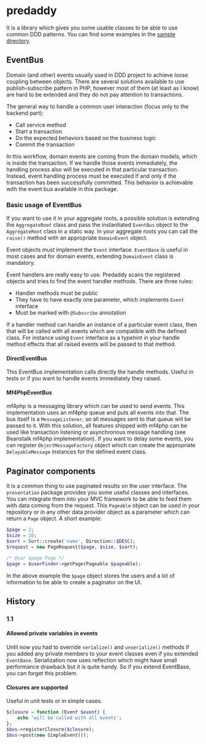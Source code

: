 predaddy
========

It is a library which gives you some usable classes to be able to use common DDD patterns.
You can find some examples in the [sample directory](https://github.com/szjani/predaddy/tree/master/sample).

EventBus
--------

Domain (and other) events usually used in DDD project to achieve loose coupling between objects. There are several solutions
available to use publish-subscribe pattern in PHP, however most of them (at least as I know) are hard to be extended and
they do not pay attention to transactions.

The general way to handle a common user interaction (focus only to the backend part):

* Call service method
* Start a transaction
* Do the expected behaviors based on the business logic
* Commit the transaction

In this workflow, domain events are coming from the domain models, which is inside the transaction. If we handle those events
immediately, the handling process also will be executed in that particular transaction. Instead, event handling process
must be executed if and only if the transaction has been successfully committed. This behavior is achievable with the event bus
available in this package.

### Basic usage of EventBus

If you want to use it in your aggregate roots, a possible solution is extending the `AggregateRoot` class and pass the
instantiated `EventBus` object to the `AggregateRoot` class in a static way. In your aggregate roots you can call the `raise()` method
with an appropriate `DomainEvent` object.

Event objects must implement the `Event` interface. `EventBase` is useful in most cases and for domain events, extending `DomainEvent`
class is mandatory.

Event handlers are really easy to use. Predaddy scans the registered objects and tries to find the event handler methods.
There are three rules:

* Handler methods must be public
* They have to have exactly one parameter, which implements `Event` interface
* Must be marked with `@Subscribe` annotation

If a handler method can handle an instance of a particular event class, then that will be called with all events which
are compatible with the defined class. For instance using `Event` interface as a typehint in your handle method effects that all raised events will be passed to that method.

#### DirectEventBus

This EventBus implementation calls directly the handle methods. Useful in tests or if you want to handle events immediately they raised.

#### Mf4PhpEventBus

mf4php is a messaging library which can be used to send events. This implementation uses an mf4php queue and puts all
events into that. The bus itself is a `MessageListener`, so all messages sent to that queue will be passed to it. With this
solution, all features shipped with mf4php can be used like transaction listening or asynchronous message handling
(see Beanstalk mf4php implementation). If you want to delay some events, you can register `ObjectMessageFactory` object
which can create the appropriate `DelayableMessage` instances for the defined event class.

Paginator components
--------------------

It is a common thing to use paginated results on the user interface. The `presentation` package provides you some useful
classes and interfaces. You can integrate them into your MVC framework to be able to feed them with data coming from the
request. This `Pageable` object can be used in your repository or in any other data provider object as a parameter which can return a `Page` object.
A short example:

```php
$page = 2;
$size = 10;
$sort = Sort::create('name', Direction::$DESC);
$request = new PageRequest($page, $size, $sort);

/* @var $page Page */
$page = $userFinder->getPage(Pageable $pageable);
```

In the above example the `$page` object stores the users and a lot of information to be able to create a paginator on the UI.

History
-------

### 1.1

#### Allowed private variables in events

Until now you had to override `serialize()` and `unserialize()` methods if you added any private members to your event classes even if you extended `EventBase`.
Serialization now uses reflection which might have small performance drawback but it is quite handy. So if you extend EventBase, you can forget this problem.

#### Closures are supported

Useful in unit tests or in simple cases.

```php
$closure = function (Event $event) {
    echo 'will be called with all events';
};
$bus->registerClosure($closure);
$bus->post(new SimpleEvent());

